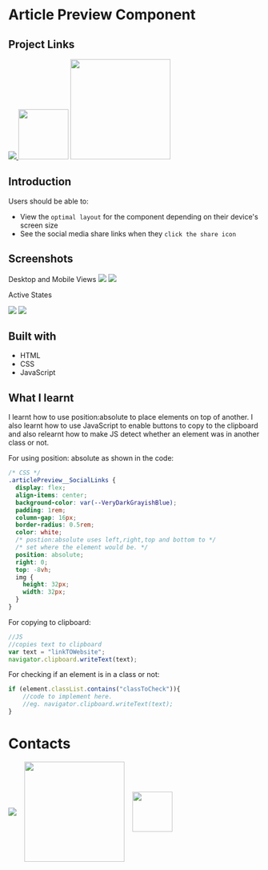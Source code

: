 # Article Preview Component

## Project Links

<a href="https://github.com/Kofi100/article-preview-component-Practise-FrontEnd"><img src="./images/needed/github-mark/github-mark-white.svg" style=""> </a>
<a href="https://kofi100.github.io/article-preview-component-Practise-FrontEnd"> <img src="./images/needed/githubPages.jpg" style="height:100px"></a>
<a href="https://www.frontendmentor.io/solutions/article-preview-component-practise-F-h55zUqLu"><img src="./images/needed/frontEndMentor.png" style="width:200px"></a>

## Introduction

Users should be able to:

- View the `optimal layout` for the component depending on their device's screen size
- See the social media share links when they `click the share icon`

## Screenshots

Desktop and Mobile Views
![](./screenshots/desktopScreenshot.jpeg)
![](./screenshots/mobileScreenshot.jpeg)

Active States

![](./screenshots/activeState_Desktop.jpeg)
![](./screenshots/activeState_Mobile.jpeg)

## Built with

- HTML
- CSS
- JavaScript

## What I learnt

I learnt how to use position:absolute to place elements on top of another.
I also learnt how to use JavaScript to enable buttons to copy to the clipboard and also relearnt how to make JS detect
whether an element was in another class or not.

For using position: absolute as shown in the code:

```css
/* CSS */
.articlePreview__SocialLinks {
  display: flex;
  align-items: center;
  background-color: var(--VeryDarkGrayishBlue);
  padding: 1rem;
  column-gap: 16px;
  border-radius: 0.5rem;
  color: white;
  /* postion:absolute uses left,right,top and bottom to */
  /* set where the element would be. */
  position: absolute;
  right: 0;
  top: -8vh;
  img {
    height: 32px;
    width: 32px;
  }
}
```

For copying to clipboard:

```javascript
//JS
//copies text to clipboard
var text = "linkTOWebsite";
navigator.clipboard.writeText(text);
```

For checking if an element is in a class or not:

```JavaScript
if (element.classList.contains("classToCheck")){
    //code to implement here.
    //eg. navigator.clipboard.writeText(text);
}
```

# Contacts

<section style="display:flex;align-items:center;column-gap:16px">
<a href="https://github.com/Kofi100"><img src="./images/needed/github-mark/github-mark-white.svg" style=""> </a>
<a href="https://www.frontendmentor.io/profile/Kofi100">
<img src="./images/needed/frontEndMentor.png" style="width:200px"></a>
<a href="https://x.com/KofiOtchere_Dev"><img src="./images/needed/logo-white-BlackBackground-X.png" style="width:80px"></a>
</section>
